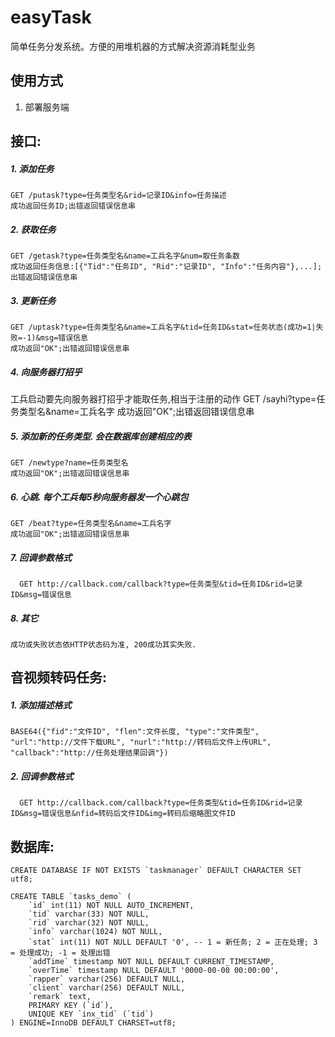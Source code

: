 # easyTask

简单任务分发系统。方便的用堆机器的方式解决资源消耗型业务

## 使用方式

1. 部署服务端

## 接口:

##### 1. 添加任务

    GET /putask?type=任务类型名&rid=记录ID&info=任务描述
    成功返回任务ID;出错返回错误信息串

##### 2. 获取任务

    GET /getask?type=任务类型名&name=工兵名字&num=取任务条数
    成功返回任务信息:[{"Tid":"任务ID", "Rid":"记录ID", "Info":"任务内容"},...];出错返回错误信息串

##### 3. 更新任务
    GET /uptask?type=任务类型名&name=工兵名字&tid=任务ID&stat=任务状态(成功=1|失败=-1)&msg=错误信息
    成功返回"OK";出错返回错误信息串

##### 4. 向服务器打招乎
工兵启动要先向服务器打招乎才能取任务,相当于注册的动作
	GET /sayhi?type=任务类型名&name=工兵名字
	成功返回"OK";出错返回错误信息串

##### 5. 添加新的任务类型. 会在数据库创建相应的表
    GET /newtype?name=任务类型名
    成功返回"OK";出错返回错误信息串

##### 6. 心跳. 每个工兵每5秒向服务器发一个心跳包
    GET /beat?type=任务类型名&name=工兵名字
    成功返回"OK";出错返回错误信息串

##### 7. 回调参数格式
      GET http://callback.com/callback?type=任务类型&tid=任务ID&rid=记录ID&msg=错误信息

##### 8. 其它
    成功或失败状态依HTTP状态码为准, 200成功其实失败.

音视频转码任务:
--------------

##### 1. 添加描述格式
    BASE64({"fid":"文件ID", "flen":文件长度, "type":"文件类型", "url":"http://文件下载URL", "nurl":"http://转码后文件上传URL", "callback":"http://任务处理结果回调"})

##### 2. 回调参数格式
      GET http://callback.com/callback?type=任务类型&tid=任务ID&rid=记录ID&msg=错误信息&nfid=转码后文件ID&img=转码后缩略图文件ID

数据库:
------
	CREATE DATABASE IF NOT EXISTS `taskmanager` DEFAULT CHARACTER SET utf8;
	
	CREATE TABLE `tasks_demo` (
		`id` int(11) NOT NULL AUTO_INCREMENT,
		`tid` varchar(33) NOT NULL,
		`rid` varchar(32) NOT NULL,
		`info` varchar(1024) NOT NULL,
		`stat` int(11) NOT NULL DEFAULT '0', -- 1 = 新任务; 2 = 正在处理; 3 = 处理成功; -1 = 处理出错
		`addTime` timestamp NOT NULL DEFAULT CURRENT_TIMESTAMP,
		`overTime` timestamp NULL DEFAULT '0000-00-00 00:00:00',
		`rapper` varchar(256) DEFAULT NULL,
		`client` varchar(256) DEFAULT NULL,
		`remark` text,
		PRIMARY KEY (`id`),
		UNIQUE KEY `inx_tid` (`tid`)
	) ENGINE=InnoDB DEFAULT CHARSET=utf8;




